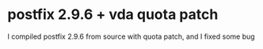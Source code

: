 postfix 2.9.6 + vda quota patch
=======

I compiled postfix 2.9.6 from source with quota patch, and I fixed some bug
